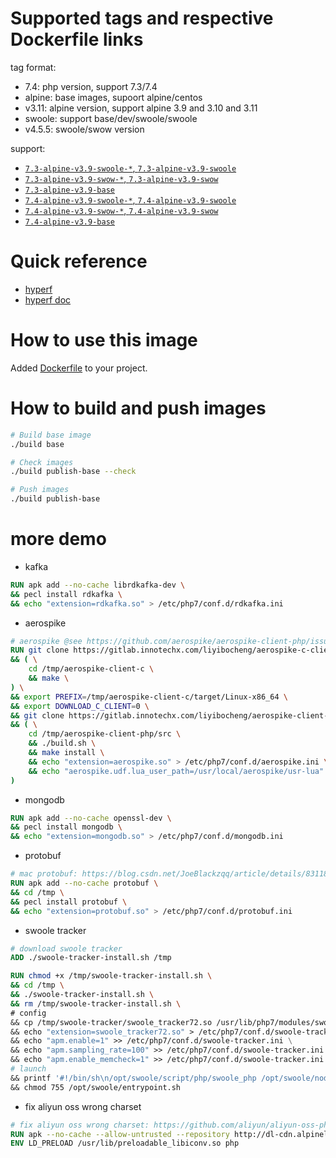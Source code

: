 # Supported tags and respective Dockerfile links

tag format:

- 7.4: php version, support 7.3/7.4
- alpine: base images, supoort alpine/centos
- v3.11: alpine version, support alpine 3.9 and 3.10 and 3.11
- swoole: support base/dev/swoole/swoole
- v4.5.5: swoole/swow version

support:

- [`7.3-alpine-v3.9-swoole-*`, `7.3-alpine-v3.9-swoole`](https://github.com/hyperf-cloud/hyperf-docker/blob/master/7.3/alpine/swoole/Dockerfile)
- [`7.3-alpine-v3.9-swow-*`, `7.3-alpine-v3.9-swow`](https://github.com/hyperf-cloud/hyperf-docker/blob/master/7.3/alpine/swow/Dockerfile)
- [`7.3-alpine-v3.9-base`](https://github.com/hyperf-cloud/hyperf-docker/blob/master/7.3/alpine/base/Dockerfile)
- [`7.4-alpine-v3.9-swoole-*`, `7.4-alpine-v3.9-swoole`](https://github.com/hyperf-cloud/hyperf-docker/blob/master/7.4/alpine/swoole/Dockerfile)
- [`7.4-alpine-v3.9-swow-*`, `7.4-alpine-v3.9-swow`](https://github.com/hyperf-cloud/hyperf-docker/blob/master/7.4/alpine/swoole/Dockerfile)
- [`7.4-alpine-v3.9-base`](https://github.com/hyperf-cloud/hyperf-docker/blob/master/7.4/alpine/base/Dockerfile)

# Quick reference

- [hyperf](https://github.com/hyperf)
- [hyperf doc](https://doc.hyperf.io)

# How to use this image

Added [Dockerfile](https://github.com/hyperf-cloud/hyperf-docker/blob/master/Dockerfile) to your project.

# How to build and push images

```bash
# Build base image
./build base

# Check images
./build publish-base --check

# Push images
./build publish-base
```

# more demo

- kafka

```dockerfile
RUN apk add --no-cache librdkafka-dev \
&& pecl install rdkafka \
&& echo "extension=rdkafka.so" > /etc/php7/conf.d/rdkafka.ini
```

- aerospike

```dockerfile
# aerospike @see https://github.com/aerospike/aerospike-client-php/issues/24
RUN git clone https://gitlab.innotechx.com/liyibocheng/aerospike-c-client.git /tmp/aerospike-client-c \
&& ( \
    cd /tmp/aerospike-client-c \
    && make \
) \
&& export PREFIX=/tmp/aerospike-client-c/target/Linux-x86_64 \
&& export DOWNLOAD_C_CLIENT=0 \
&& git clone https://gitlab.innotechx.com/liyibocheng/aerospike-client-php.git /tmp/aerospike-client-php \
&& ( \
    cd /tmp/aerospike-client-php/src \
    && ./build.sh \
    && make install \
    && echo "extension=aerospike.so" > /etc/php7/conf.d/aerospike.ini \
    && echo "aerospike.udf.lua_user_path=/usr/local/aerospike/usr-lua" >> /etc/php7/conf.d/aerospike.ini \
)
```

- mongodb

```dockerfile
RUN apk add --no-cache openssl-dev \
&& pecl install mongodb \
&& echo "extension=mongodb.so" > /etc/php7/conf.d/mongodb.ini
```

- protobuf

```dockerfile
# mac protobuf: https://blog.csdn.net/JoeBlackzqq/article/details/83118248
RUN apk add --no-cache protobuf \
&& cd /tmp \
&& pecl install protobuf \
&& echo "extension=protobuf.so" > /etc/php7/conf.d/protobuf.ini
```

-  swoole tracker

```dockerfile
# download swoole tracker
ADD ./swoole-tracker-install.sh /tmp

RUN chmod +x /tmp/swoole-tracker-install.sh \
&& cd /tmp \
&& ./swoole-tracker-install.sh \
&& rm /tmp/swoole-tracker-install.sh \
# config
&& cp /tmp/swoole-tracker/swoole_tracker72.so /usr/lib/php7/modules/swoole_tracker72.so \
&& echo "extension=swoole_tracker72.so" > /etc/php7/conf.d/swoole-tracker.ini \
&& echo "apm.enable=1" >> /etc/php7/conf.d/swoole-tracker.ini \
&& echo "apm.sampling_rate=100" >> /etc/php7/conf.d/swoole-tracker.ini \
&& echo "apm.enable_memcheck=1" >> /etc/php7/conf.d/swoole-tracker.ini \
# launch
&& printf '#!/bin/sh\n/opt/swoole/script/php/swoole_php /opt/swoole/node-agent/src/node.php' > /opt/swoole/entrypoint.sh \
&& chmod 755 /opt/swoole/entrypoint.sh
```

- fix aliyun oss wrong charset

```dockerfile
# fix aliyun oss wrong charset: https://github.com/aliyun/aliyun-oss-php-sdk/issues/101
RUN apk --no-cache --allow-untrusted --repository http://dl-cdn.alpinelinux.org/alpine/edge/community/ add gnu-libiconv
ENV LD_PRELOAD /usr/lib/preloadable_libiconv.so php
```
